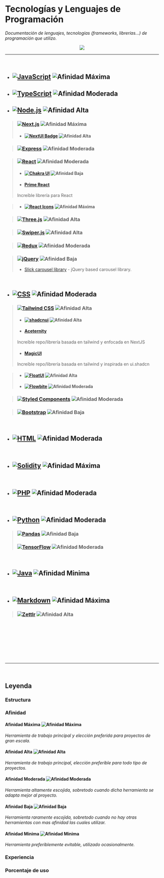 # Tecnologías y Lenguajes de Programación

_Documentación de lenguajes, tecnologías (frameworks, librerías...) de programación que utilizo._


<p align="center">
 <a href="#">
    <img src="https://skillicons.dev/icons?i=solidity,ipfs,git,github,md,html,css,styledcomponents,tailwind,js,ts,mysql,mongodb,firebase,vercel,nextjs,nodejs,express,react,redux,threejs,py,bash,powershell,npm,vscode,ableton,discord&perline=14" />
 </a>
</p>

***

<br>

- ## [![JavaScript](https://img.shields.io/badge/-JavaScript-F7DF1E?style=for-the-badge&logo=javascript&logoColor=black)](https://developer.mozilla.org/es/docs/Web/JavaScript) ![Afinidad Máxima](https://img.shields.io/badge/Afinidad-Máxima-darkgreen "Afinidad Máxima")
- ## [![TypeScript](https://img.shields.io/badge/TypeScript-3178C6?style=for-the-badge&logo=typescript&logoColor=white)](https://www.typescriptlang.org/) ![Afinidad Moderada](https://img.shields.io/badge/Afinidad-Moderada-blue "Afinidad Moderada")
- ## [![Node.js](https://img.shields.io/badge/Node.js-339933?style=for-the-badge&logo=node.js&logoColor=white)](https://nodejs.org/) ![Afinidad Alta](https://img.shields.io/badge/Afinidad-Alta-brightgreen "Afinidad Alta")

> ### [![Next.js](https://img.shields.io/badge/Next.js-%23111111.svg?style=for-the-badge&logo=next.js&logoColor=white)](https://nextjs.org/docs) ![Afinidad Máxima](https://img.shields.io/badge/Afinidad-Máxima-darkgreen "Afinidad Máxima")
> - #### [![NextUI Badge](https://img.shields.io/badge/NextUI-7928CA.svg?style=for-the-badge&logo=nextui&logoColor=white)](https://nextui.org/) ![Afinidad Alta](https://img.shields.io/badge/Afinidad-Alta-brightgreen "Afinidad Alta")


> ### [![Express](https://img.shields.io/badge/Express-000000?style=for-the-badge&logo=express&logoColor=white)](https://expressjs.com/) ![Afinidad Moderada](https://img.shields.io/badge/Afinidad-Moderada-blue "Afinidad Moderada")

> ### [![React](https://img.shields.io/badge/-React-61DAFB?style=for-the-badge&logo=react&logoColor=white)](https://react.dev/learn) ![Afinidad Moderada](https://img.shields.io/badge/Afinidad-Moderada-blue "Afinidad Moderada")
> - #### [![Chakra UI](https://img.shields.io/badge/Chakra_UI-319795?style=for-the-badge&logo=Chakra-UI&logoColor=white)](https://chakra-ui.com/) ![Afinidad Baja](https://img.shields.io/badge/Afinidad-Baja-yellow "Afinidad Baja")
>- #### [Prime React](https://primereact.org/)
>  Increíble librería para React

> - #### [![React Icons](https://img.shields.io/badge/React_Icons-61DAFB?style=for-the-badge)](https://react-icons.github.io/react-icons/) ![Afinidad Máxima](https://img.shields.io/badge/Afinidad-Máxima-darkgreen "Afinidad Máxima")



> ### [![Three.js](https://img.shields.io/badge/Three.js-000000?style=for-the-badge&logo=three.js&logoColor=white)](https://threejs.org/) ![Afinidad Alta](https://img.shields.io/badge/Afinidad-Alta-brightgreen "Afinidad Alta")


> ### [![Swiper.js](https://img.shields.io/badge/Swiper.js-6332F6?style=for-the-badge&logo=swiper)](https://swiperjs.com/) ![Afinidad Alta](https://img.shields.io/badge/Afinidad-Alta-brightgreen "Afinidad Alta")

> ### [![Redux](https://img.shields.io/badge/Redux-764ABC?style=for-the-badge&logo=redux&logoColor=white)](https://redux.js.org/) ![Afinidad Moderada](https://img.shields.io/badge/Afinidad-Moderada-blue "Afinidad Moderada")


> ### [![jQuery](https://img.shields.io/badge/-jQuery-0769AD?style=for-the-badge&logo=jquery&logoColor=white)](https://jquery.com/) ![Afinidad Baja](https://img.shields.io/badge/Afinidad-Baja-yellow "Afinidad Baja")
>- [Slick carousel library](https://kenwheeler.github.io/slick/) - jQuery based carousel library.







<br>
  
- ## [![CSS](https://img.shields.io/badge/-CSS-1572B6?style=for-the-badge&logo=css3&logoColor=white)](https://developer.mozilla.org/es/docs/Web/CSS) ![Afinidad Moderada](https://img.shields.io/badge/Afinidad-Moderada-blue "Afinidad Moderada")
> ### [![Tailwind CSS](https://img.shields.io/badge/Tailwind%20CSS-%231a202c.svg?style=for-the-badge&logo=tailwind-css&logoColor=38b2ac)](https://tailwindcss.com/) ![Afinidad Alta](https://img.shields.io/badge/Afinidad-Alta-brightgreen "Afinidad Alta")
>- #### [![shadcnui](https://img.shields.io/badge/-ShadcnUI-131223?style=for-the-badge&logo=shadcnui&logoColor=white)](https://ui.shadcn.com/docs/theming) ![Afinidad Alta](https://img.shields.io/badge/Afinidad-Alta-brightgreen "Afinidad Alta")
>- #### [Aceternity](https://ui.aceternity.com)
>  Increíble repo/librería basada en tailwind y enfocada en NextJS
>- #### [MagicUI](https://magicui.design/)
>  Increíble repo/librería basada en tailwind y inspirada en ui.shadcn

>- #### [![FloatUI](https://img.shields.io/badge/FloatUI-2F5BEA?style=for-the-badge)](https://floatui.com/) ![Afinidad Alta](https://img.shields.io/badge/Afinidad-Alta-brightgreen "Afinidad Alta")
>- #### [![Flowbite](https://img.shields.io/badge/Flowbite-4E6FFF?style=for-the-badge)](https://flowbite.com/) ![Afinidad Moderada](https://img.shields.io/badge/Afinidad-Moderada-blue "Afinidad Moderada")


> ### [![Styled Components](https://img.shields.io/badge/Styled_Components-DB7093?style=for-the-badge&logo=styled-components&logoColor=white)](https://styled-components.com/) ![Afinidad Moderada](https://img.shields.io/badge/Afinidad-Moderada-blue "Afinidad Moderada")

> ### [![Bootstrap](https://img.shields.io/badge/Bootstrap-5F5F5F?style=for-the-badge&logo=bootstrap&logoColor=white)](https://getbootstrap.com/) ![Afinidad Baja](https://img.shields.io/badge/Afinidad-Baja-yellow "Afinidad Baja")

<br>

- ## [![HTML](https://img.shields.io/badge/HTML-239120?style=for-the-badge&logo=html5&logoColor=white)](https://developer.mozilla.org/en-US/docs/Web/HTML) ![Afinidad Moderada](https://img.shields.io/badge/Afinidad-Moderada-blue "Afinidad Moderada")

<br>

- ## [![Solidity](https://img.shields.io/badge/-Solidity-363636?style=for-the-badge&logo=solidity&logoColor=white)](https://docs.soliditylang.org/en/v0.8.23/) ![Afinidad Máxima](https://img.shields.io/badge/Afinidad-Máxima-darkgreen "Afinidad Máxima")

<br>

- ## [![PHP](https://img.shields.io/badge/PHP-777BB4?style=for-the-badge&logo=php&logoColor=white)](https://www.php.net/) ![Afinidad Moderada](https://img.shields.io/badge/Afinidad-Moderada-blue "Afinidad Moderada")

<br>

- ## [![Python](https://img.shields.io/badge/Python-3776AB?style=for-the-badge&logo=python&logoColor=white)](https://www.python.org/) ![Afinidad Moderada](https://img.shields.io/badge/Afinidad-Moderada-blue "Afinidad Moderada")
> ### [![Pandas](https://img.shields.io/badge/Pandas-150458?style=for-the-badge&logo=pandas&logoColor=white)](https://pandas.pydata.org/) ![Afinidad Baja](https://img.shields.io/badge/Afinidad-Baja-yellow "Afinidad Baja")
> ### [![TensorFlow](https://img.shields.io/badge/TensorFlow-FF6F00?style=for-the-badge&logo=tensorflow&logoColor=white)](https://www.tensorflow.org/) ![Afinidad Moderada](https://img.shields.io/badge/Afinidad-Moderada-blue "Afinidad Moderada")


<br>

- ## [![Java](https://img.shields.io/badge/Java-007396?style=for-the-badge&logo=java&logoColor=white)](https://www.java.com/) ![Afinidad Minima](https://img.shields.io/badge/Afinidad-Minima-red "Afinidad Minima")

<br>

- ## [![Markdown](https://img.shields.io/badge/Markdown-000000?style=for-the-badge&logo=markdown&logoColor=white)](https://www.markdownguide.org/) ![Afinidad Máxima](https://img.shields.io/badge/Afinidad-Máxima-darkgreen "Afinidad Máxima")
> ### [![Zettlr](https://img.shields.io/badge/Zettlr-00897B?style=for-the-badge)](https://www.zettlr.com/) ![Afinidad Alta](https://img.shields.io/badge/Afinidad-Alta-brightgreen "Afinidad Alta")





<br><br><br><br><br><br><br>

***

<br>

## Leyenda

### Estructura



### Afinidad

#### Afinidad Máxima  ![Afinidad Máxima](https://img.shields.io/badge/Afinidad-Máxima-darkgreen "Afinidad Máxima")

_Herramienta de trabajo principal y elección preferida para proyectos de gran escala._
#### Afinidad Alta  ![Afinidad Alta](https://img.shields.io/badge/Afinidad-Alta-brightgreen "Afinidad Alta")

_Herramienta de trabajo principal, elección preferible para todo tipo de proyectos._
#### Afinidad Moderada  ![Afinidad Moderada](https://img.shields.io/badge/Afinidad-Moderada-blue "Afinidad Moderada")

_Herramienta altamente escojida, sobretodo cuando dicha herramienta se adapta mejor al proyecto._

#### Afinidad Baja  ![Afinidad Baja](https://img.shields.io/badge/Afinidad-Baja-yellow "Afinidad Baja")

_Herramienta raramente escojida, sobretodo cuando no hay otras herramientas con mas afinidad las cuales utilizar._
#### Afinidad Mínima  ![Afinidad Mínima](https://img.shields.io/badge/Afinidad-Minima-red "Afinidad Mínima") 

_Herramienta preferiblemente evitable, utilizado ocasionalmente._

### Experiencia

### Porcentaje de uso
